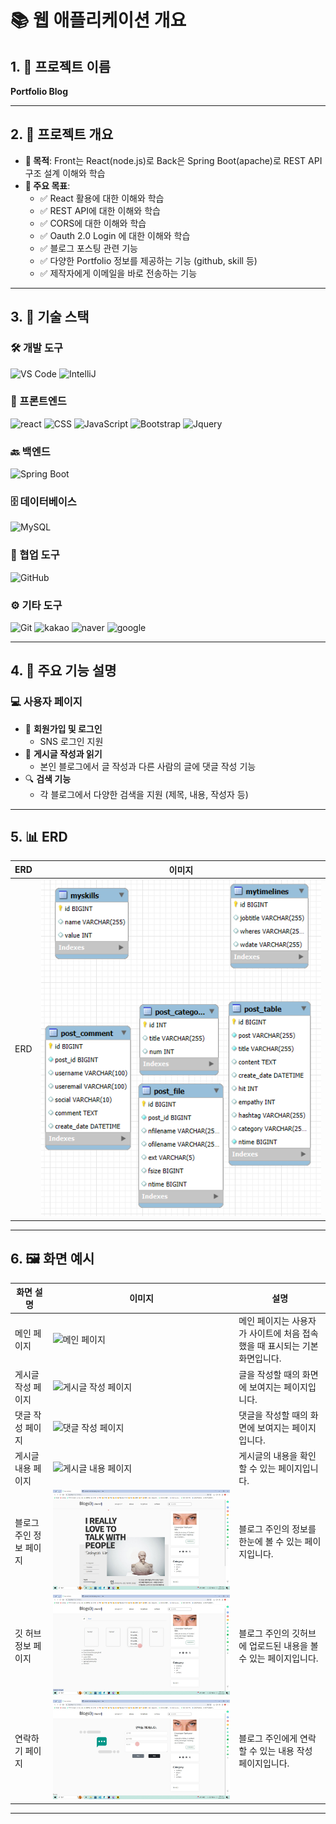 # 📚 웹 애플리케이션 개요

## 1. 🚀 프로젝트 이름

**Portfolio Blog**  

---

## 2. 📖 프로젝트 개요

- **📌 목적**: Front는 React(node.js)로 Back은 Spring Boot(apache)로 REST API 구조 설계 이해와 학습
- **🎯 주요 목표**:
  - ✅ React 활용에 대한 이해와 학습
  - ✅ REST API에 대한 이해와 학습
  - ✅ CORS에 대한 이해와 학습
  - ✅ Oauth 2.0 Login 에 대한 이해와 학습
  - ✅ 블로그 포스팅 관련 기능
  - ✅ 다양한 Portfolio 정보를 제공하는 기능 (github, skill 등)
  - ✅ 제작자에게 이메일을 바로 전송하는 기능

---

## 3. 🔧 기술 스택

### 🛠️ 개발 도구

![VS Code](https://img.shields.io/badge/IDE-VS%20Code-blue?logo=visualstudiocode&logoColor=white) ![IntelliJ](https://img.shields.io/badge/IDE-IntelliJ%20IDEA-orange?logo=intellijidea&logoColor=white)

### 🎨 프론트엔드

![react](https://img.shields.io/badge/React-61DAFB?style=flat-square&logo=React&logoColor=black)  ![CSS](https://img.shields.io/badge/CSS-1572B6?logo=css3&logoColor=white) ![JavaScript](https://img.shields.io/badge/JavaScript-F7DF1E?logo=javascript&logoColor=black) ![Bootstrap](https://img.shields.io/badge/Bootstrap-7952B3?logo=bootstrap&logoColor=white) ![Jquery](https://img.shields.io/badge/jQuery-0769AD?style=flat-square&logo=jQuery&logoColor=white)

### 🔙 백엔드

![Spring Boot](https://img.shields.io/badge/Spring%20Boot-6DB33F?logo=springboot&logoColor=white)

### 🗄️ 데이터베이스

![MySQL](https://img.shields.io/badge/MySQL-4479A1?logo=mysql&logoColor=white)

### 🤝 협업 도구

![GitHub](https://img.shields.io/badge/GitHub-181717?logo=github&logoColor=white)

### ⚙️ 기타 도구

![Git](https://img.shields.io/badge/Git-F05032?logo=git&logoColor=white)  ![kakao](https://img.shields.io/badge/kakao%20API-FFCD00?style=flat-square&logo=kakao&logoColor=black)  ![naver](https://img.shields.io/badge/naver%20API-03C75A?style=flat-square&logo=naver&logoColor=white)  ![google](https://img.shields.io/badge/google%20API-4285F4?style=flat-square&logo=google&logoColor=white) 

---

## 4. 📜 주요 기능 설명

### 💻 사용자 페이지

- 🔑 **회원가입 및 로그인**
  - SNS 로그인 지원
- 📜 **게시글 작성과 읽기**
  - 본인 블로그에서 글 작성과 다른 사람의 글에 댓글 작성 기능
- 🔍 **검색 기능**
  - 각 블로그에서 다양한 검색을 지원 (제목, 내용, 작성자 등)

---

## 5. 📊 ERD

| ERD | 이미지                            |
| --- | --------------------------------- |
| ERD | ![ERD](./readme_image/erd.png) |

---

## 6. 🖼️ 화면 예시

| 화면 설명                         | 이미지                                                                  | 설명                                                                        |
| --------------------------------- | ----------------------------------------------------------------------- | --------------------------------------------------------------------------- |
| 메인 페이지                       | ![메인 페이지](./readme_image/main.JPG)                              | 메인 페이지는 사용자가 사이트에 처음 접속했을 때 표시되는 기본 화면입니다.  |
| 게시글 작성 페이지                  | ![게시글 작성 페이지](./readme_image/posting.JPG)                  | 글을 작성할 때의 화면에 보여지는 페이지입니다.              |
| 댓글 작성 페이지                | ![댓글 작성 페이지](./readme_image/comment.JPG)                 | 댓글을 작성할 때의 화면에 보여지는 페이지입니다.          |
| 게시글 내용 페이지                  | ![게시글 내용 페이지](./readme_image/view.JPG)                      | 게시글의 내용을 확인할 수 있는 페이지입니다.                                         |
| 블로그 주인 정보 페이지                  | ![블로그 주인 정보 페이지](./readme_image/about.JPG)                      | 블로그 주인의 정보를 한눈에 볼 수 있는 페이지입니다.                                         |
| 깃 허브 정보 페이지                   | ![깃 허브 정보 페이지](./readme_image/github.JPG)                          | 블로그 주인의 깃허브에 업로드된 내용을 볼 수 있는 페이지입니다.       |
| 연락하기 페이지                  | ![연락하기 페이지](./readme_image/contact.JPG)                          | 블로그 주인에게 연락할 수 있는 내용 작성 페이지입니다.                    |

---
